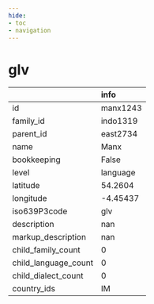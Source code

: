 ```yaml
---
hide:
- toc
- navigation
---
```

# glv
|                      | info     |
|:---------------------|:---------|
| id                   | manx1243 |
| family_id            | indo1319 |
| parent_id            | east2734 |
| name                 | Manx     |
| bookkeeping          | False    |
| level                | language |
| latitude             | 54.2604  |
| longitude            | -4.45437 |
| iso639P3code         | glv      |
| description          | nan      |
| markup_description   | nan      |
| child_family_count   | 0        |
| child_language_count | 0        |
| child_dialect_count  | 0        |
| country_ids          | IM       |